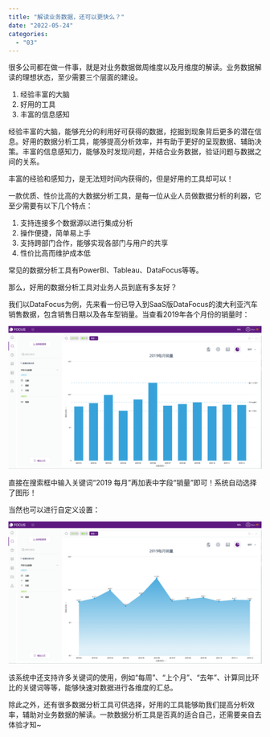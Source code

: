 ```yaml
---
title: "解读业务数据，还可以更快么？"
date: "2022-05-24"
categories: 
  - "03"
---
```


很多公司都在做一件事，就是对业务数据做周维度以及月维度的解读。业务数据解读的理想状态，至少需要三个层面的建设。

1. 经验丰富的大脑
2. 好用的工具
3. 丰富的信息感知

经验丰富的大脑，能够充分的利用好可获得的数据，挖掘到现象背后更多的潜在信息。好用的数据分析工具，能够提高分析效率，并有助于更好的呈现数据、辅助决策。丰富的信息感知力，能够及时发现问题，并结合业务数据，验证问题与数据之间的关系。

丰富的经验和感知力，是无法短时间内获得的，但是好用的工具却可以！

一款优质、性价比高的大数据分析工具，是每一位从业人员做数据分析的利器，它至少需要有以下几个特点：

1. 支持连接多个数据源以进行集成分析
2. 操作便捷，简单易上手
3. 支持跨部门合作，能够实现各部门与用户的共享
4. 性价比高而维护成本低

常见的数据分析工具有PowerBI、Tableau、DataFocus等等。

那么，好用的数据分析工具对业务人员到底有多友好？

我们以DataFocus为例，先来看一份已导入到SaaS版DataFocus的澳大利亚汽车销售数据，包含销售日期以及各车型销量。当查看2019年各个月份的销量时：

![2019每月销量](images/1653399676-2019.png)

直接在搜索框中输入关键词“2019 每月”再加表中字段“销量”即可！系统自动选择了图形！

当然也可以进行自定义设置：

![2019每月销量（折线）](images/1653399679-2019.png)

该系统中还支持许多关键词的使用，例如“每周”、“上个月”、“去年”、计算同比环比的关键词等等，能够快速对数据进行各维度的汇总。

除此之外，还有很多数据分析工具可供选择，好用的工具能够助我们提高分析效率，辅助对业务数据的解读。一款数据分析工具是否真的适合自己，还需要亲自去体验才知~
